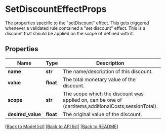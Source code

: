 # SetDiscountEffectProps

The properties specific to the \"setDiscount\" effect. This gets triggered whenever a validated rule contained a \"set discount\" effect. This is a discount that should be applied on the scope of defined with it.
## Properties
Name | Type | Description | Notes
------------ | ------------- | ------------- | -------------
**name** | **str** | The name/description of this discount. | 
**value** | **float** | The total monetary value of the discount. | 
**scope** | **str** | The scope which the discount was applied on, can be one of (cartItems,additionalCosts,sessionTotal). | [optional] 
**desired_value** | **float** | The original value of the discount. | [optional] 

[[Back to Model list]](../README.md#documentation-for-models) [[Back to API list]](../README.md#documentation-for-api-endpoints) [[Back to README]](../README.md)


